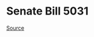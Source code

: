 # Senate Bill 5031

[Source](http://lawfilesext.leg.wa.gov/biennium/2023-24/Pdf/Bills/Senate%20Bills/5031.pdf)